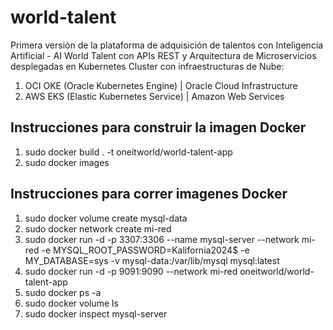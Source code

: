 # world-talent

Primera versión de la plataforma de adquisición de talentos con Inteligencia Artificial - AI World Talent con APIs REST y Arquitectura de Microservicios desplegadas en Kubernetes Cluster con infraestructuras de Nube:

1. OCI OKE (Oracle Kubernetes Engine) | Oracle Cloud Infrastructure
2. AWS EKS (Elastic Kubernetes Service) | Amazon Web Services

## Instrucciones para construir la imagen Docker
1. sudo docker build . -t oneitworld/world-talent-app
2. sudo docker images

## Instrucciones para correr imagenes Docker
1. sudo docker volume create mysql-data
2. sudo docker network create mi-red
3. sudo docker run -d -p 3307:3306 --name mysql-server --network mi-red -e MYSQL_ROOT_PASSWORD=Kalifornia2024$ -e MY_DATABASE=sys -v mysql-data:/var/lib/mysql mysql:latest
4. sudo docker run -d -p 9091:9090 --network mi-red oneitworld/world-talent-app
5. sudo docker ps -a
6. sudo docker volume ls
7. sudo docker inspect mysql-server
